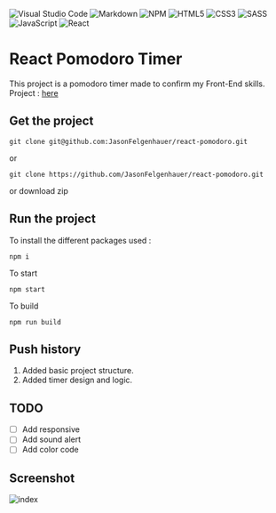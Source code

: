 ![Visual Studio Code](https://img.shields.io/badge/Visual%20Studio%20Code-0078d7.svg?style=for-the-badge&logo=visual-studio-code&logoColor=white) ![Markdown](https://img.shields.io/badge/markdown-%23000000.svg?style=for-the-badge&logo=markdown&logoColor=white) ![NPM](https://img.shields.io/badge/NPM-%23000000.svg?style=for-the-badge&logo=npm&logoColor=white) ![HTML5](https://img.shields.io/badge/html5-%23E34F26.svg?style=for-the-badge&logo=html5&logoColor=white) ![CSS3](https://img.shields.io/badge/css3-%231572B6.svg?style=for-the-badge&logo=css3&logoColor=white) ![SASS](https://img.shields.io/badge/SASS-hotpink.svg?style=for-the-badge&logo=SASS&logoColor=white) ![JavaScript](https://img.shields.io/badge/javascript-%23323330.svg?style=for-the-badge&logo=javascript&logoColor=%23F7DF1E) ![React](https://img.shields.io/badge/react-%2320232a.svg?style=for-the-badge&logo=react&logoColor=%2361DAFB)

# React Pomodoro Timer

This project is a pomodoro timer made to confirm my Front-End skills.
Project : [here](http://calculator.jason-fel.be)

## Get the project

```
git clone git@github.com:JasonFelgenhauer/react-pomodoro.git
```

or

```
git clone https://github.com/JasonFelgenhauer/react-pomodoro.git
```

or download zip

## Run the project

To install the different packages used :

```
npm i
```

To start

```
npm start
```

To build

```
npm run build
```

## Push history

1. Added basic project structure.
2. Added timer design and logic.

## TODO

-   [ ] Add responsive
-   [ ] Add sound alert
-   [ ] Add color code

## Screenshot

![index](http://pics.jason-fel.be/uploads/1652171614image_2022-05-10_103332611.png)
